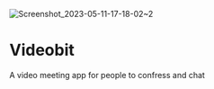 ![Screenshot_2023-05-11-17-18-02~2](https://github.com/anuragkumar19/Videobit/assets/65001074/4ffe14bd-19f7-4d9f-b60e-26b2dadf67bc)

# Videobit
A video meeting app for people to confress and chat
